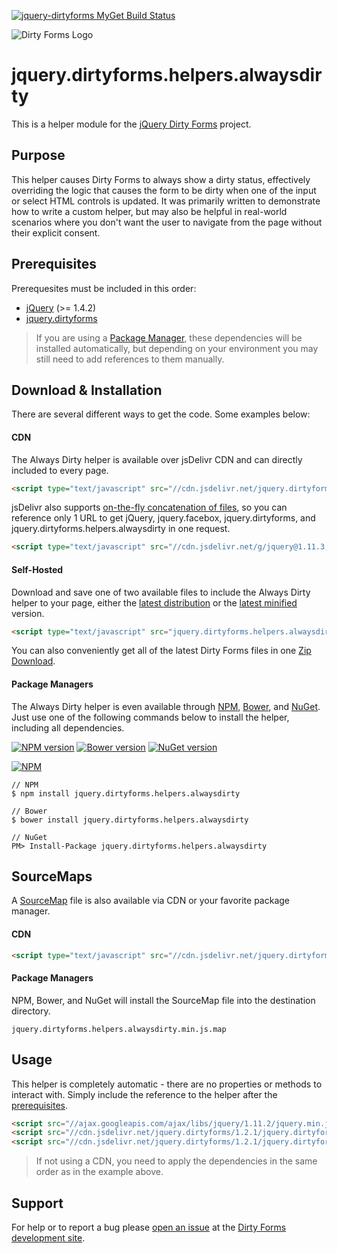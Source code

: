 [![jquery-dirtyforms MyGet Build Status](https://www.myget.org/BuildSource/Badge/jquery-dirtyforms?identifier=193d9dab-a526-484e-8062-9a960322f246)](https://www.myget.org/)

![Dirty Forms Logo](https://raw.githubusercontent.com/snikch/jquery.dirtyforms/master/branding/dirty-forms-logo.png)

# jquery.dirtyforms.helpers.alwaysdirty

This is a helper module for the [jQuery Dirty Forms](https://github.com/snikch/jquery.dirtyforms) project.

## Purpose

This helper causes Dirty Forms to always show a dirty status, effectively overriding the logic that causes the form 
to be dirty when one of the input or select HTML controls is updated. It was primarily written to demonstrate 
how to write a custom helper, but may also be helpful in real-world scenarios where you don't want the user to navigate 
from the page without their explicit consent.

## Prerequisites

Prerequesites must be included in this order:

- [jQuery](http://jquery.com) (>= 1.4.2)
- [jquery.dirtyforms](https://github.com/snikch/jquery.dirtyforms)

> If you are using a [Package Manager](#package-managers), these dependencies will be installed automatically, but depending on your environment you may still need to add references to them manually.

## Download & Installation
There are several different ways to get the code. Some examples below:

#### CDN
The Always Dirty helper is available over jsDelivr CDN and can directly included to every page.
```HTML
<script type="text/javascript" src="//cdn.jsdelivr.net/jquery.dirtyforms/1.2.1/jquery.dirtyforms.helpers.alwaysdirty.min.js"></script>
```

jsDelivr also supports [on-the-fly concatenation of files](https://github.com/jsdelivr/jsdelivr#load-multiple-files-with-single-http-request), so you can reference only 1 URL to get jQuery, jquery.facebox, jquery.dirtyforms, and jquery.dirtyforms.helpers.alwaysdirty in one request.
```HTML
<script type="text/javascript" src="//cdn.jsdelivr.net/g/jquery@1.11.3,jquery.facebox,jquery.dirtyforms@1.2.1(jquery.dirtyforms.min.js+jquery.dirtyforms.helpers.alwaysdirty.min.js)"></script>
```

#### Self-Hosted
Download and save one of two available files to include the Always Dirty helper to your page, either the [latest distribution](https://raw.githubusercontent.com/NightOwl888/jquery.dirtyforms.helpers.alwaysdirty.dist/master/jquery.dirtyforms.helpers.alwaysdirty.js) or the [latest minified](https://raw.githubusercontent.com/NightOwl888/jquery.dirtyforms.helpers.alwaysdirty.dist/master/jquery.dirtyforms.helpers.alwaysdirty.min.js) version.
```HTML
<script type="text/javascript" src="jquery.dirtyforms.helpers.alwaysdirty.min.js"></script>
```

You can also conveniently get all of the latest Dirty Forms files in one [Zip Download](https://github.com/NightOwl888/jquery.dirtyforms.dist/archive/master.zip).

#### Package Managers
The Always Dirty helper is even available through [NPM](http://npmjs.org), [Bower](http://bower.io), and [NuGet](https://www.nuget.org/). Just use one of the following commands below to install the helper, including all dependencies.

[![NPM version](https://badge.fury.io/js/jquery.dirtyforms.helpers.alwaysdirty.svg)](http://www.npmjs.org/package/jquery.dirtyforms.helpers.alwaysdirty)
[![Bower version](https://badge.fury.io/bo/jquery.dirtyforms.helpers.alwaysdirty.svg)](http://bower.io/search/?q=jquery.dirtyforms.helpers.alwaysdirty)
[![NuGet version](https://badge.fury.io/nu/jquery.dirtyforms.helpers.alwaysdirty.svg)](https://www.nuget.org/packages/jquery.dirtyforms.helpers.alwaysdirty/)

[![NPM](https://nodei.co/npm/jquery.dirtyforms.helpers.alwaysdirty.png?compact=true)](https://nodei.co/npm/jquery.dirtyforms.helpers.alwaysdirty/)
```
// NPM
$ npm install jquery.dirtyforms.helpers.alwaysdirty

// Bower
$ bower install jquery.dirtyforms.helpers.alwaysdirty

// NuGet
PM> Install-Package jquery.dirtyforms.helpers.alwaysdirty
```

## SourceMaps

A [SourceMap](https://docs.google.com/document/d/1U1RGAehQwRypUTovF1KRlpiOFze0b-_2gc6fAH0KY0k/edit?hl=en_US&pli=1&pli=1) file is also available via CDN or your favorite package manager.

#### CDN

```HTML
<script type="text/javascript" src="//cdn.jsdelivr.net/jquery.dirtyforms/1.2.1/jquery.dirtyforms.helpers.alwaysdirty.min.js.map"></script>
```

#### Package Managers

NPM, Bower, and NuGet will install the SourceMap file into the destination directory.

```
jquery.dirtyforms.helpers.alwaysdirty.min.js.map
```

## Usage

This helper is completely automatic - there are no properties or methods to interact with. Simply include the reference to the helper after the [prerequisites](#prerequisites).

```HTML
<script src="//ajax.googleapis.com/ajax/libs/jquery/1.11.2/jquery.min.js" type="text/javascript"></script>
<script src="//cdn.jsdelivr.net/jquery.dirtyforms/1.2.1/jquery.dirtyforms.min.js" type="text/javascript"></script>
<script src="//cdn.jsdelivr.net/jquery.dirtyforms/1.2.1/jquery.dirtyforms.helpers.alwaysdirty.min.js" type="text/javascript"></script>
```

> If not using a CDN, you need to apply the dependencies in the same order as in the example above.


## Support

For help or to report a bug please [open an issue](https://github.com/snikch/jquery.dirtyforms/issues/new) at the [Dirty Forms development site](https://github.com/snikch/jquery.dirtyforms/).
